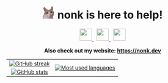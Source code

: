 <div align="center">
    <h1>
        <img width="32" height="32" src="assets/mars.png">
        <span>nonk is here to help!</span>
    </h1>
</div>

<div align="center">
    <a href="https://vk.com/nonkus">
        <img width="32" height="32" src="https://cdn.simpleicons.org/vk/black/white">
    </a>
    &nbsp;
    <a href="https://discord.com/users/268677450144153611">
        <img width="32" height="32" src="https://cdn.simpleicons.org/discord/black/white">
    </a>
    &nbsp;
    <a href="mailto:me@nonk.dev">
        <img width="32" height="32" src="https://cdn.simpleicons.org/gmail/black/white">
    </a>
</div>

**<div align="center">Also check out my website: <https://nonk.dev></div>**

<table align="center" cellspacing="0" cellpadding="0" style="border-collapse: collapse; border: none;">
    <tr style="border: none; background: transparent;">
        <td align="center" style="border: none; background: transparent;">
            <a href="https://git.io/streak-stats"><img alt="GitHub streak" width="400" src="https://streak-stats.demolab.com/?user=nonk123&theme=transparent&background=00000000&card_width=400"></a>
        </td>
        <td align="center" rowspan="2" style="border: none; background: transparent;">
            <a href="https://github.com/anuraghazra/github-readme-stats"><img alt="Most used languages" width="280" src="https://github-readme-stats.vercel.app/api/top-langs/?username=nonk123&exclude_repo=PNEngine,ProjectNightmare,catspeak-lang,gzdoom,kakoune-lsp&show-icons=true&theme=transparent&card_width=280&langs_count=12&layout=pie"></a>
        </td>
    </tr>
    <tr style="border: none; background: transparent;">
        <td align="center" style="border: none; background: transparent;">
            <a href="https://github.com/anuraghazra/github-readme-stats"><img alt="GitHub stats" width="400" src="https://github-readme-stats.vercel.app/api/?username=nonk123&exclude_repo=PNEngine,ProjectNightmare,catspeak-lang,gzdoom,kakoune-lsp&theme=transparent&card_width=400"></a>
        </td>
    </tr>
</table>
